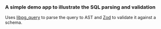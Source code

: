 ### A simple demo app to illustrate the SQL parsing and validation

Uses [libpg_query](https://github.com/pganalyze/libpg_query) to parse the query to AST and [Zod](https://github.com/kazlauskis/sql-api-demo/blob/main/api/schema.js) to validate it against a schema.

